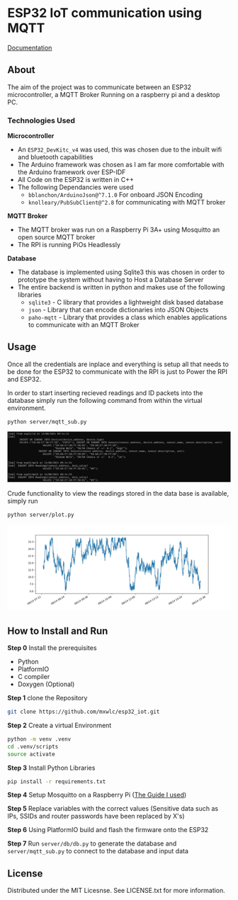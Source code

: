 # ESP32 IoT communication using MQTT
[Documentation](https://mxwlc.github.io/esp32_iot/)
## About
The aim of the project was to communicate between an ESP32 microcontroller, a MQTT Broker Running on a raspberry pi
 and a desktop PC.

### Technologies Used
**Microcontroller** 
 - An `ESP32_DevKitc_v4` was used, this was chosen due to the inbuilt wifi and bluetooth capabilities
 - The Arduino framework was chosen as I am far more comfortable with the Arduino framework over ESP-IDF
 - All Code on the ESP32 is written in C++
 - The following Dependancies were used
    - `bblanchon/ArduinoJson@^7.1.0` For onboard JSON Encoding
	- `knolleary/PubSubClient@^2.8` for communicating with MQTT broker

**MQTT Broker**
 - The MQTT broker was run on a Raspberry Pi 3A+ using Mosquitto an open source MQTT broker
 - The RPI is running PiOs Headlessly

**Database**
 - The database is implemented using Sqlite3 this was chosen in order to prototype the system without having to Host a Database Server
 - The entire backend is written in python and makes use of the following libraries
   - `sqlite3` - C library that provides a lightweight disk based database
   - `json` - Library that can encode dictionaries into JSON Objects
   - `paho-mqtt` - Library that provides a class which enables applications to communicate with an MQTT Broker

## Usage

Once all the credentials are inplace and everything is setup all that needs to be done for the ESP32 to communicate with the RPI is just to Power the RPI and ESP32.

In order to start inserting recieved readings and ID packets into the database simply run the following command from within the virtual environment.
```bash
python server/mqtt_sub.py
```
![Recieved](images/recieved.png)

Crude functionality to view the readings stored in the data base is available, simply run
```bash
python server/plot.py
```
![Plot](images/randomwalk_output.jpg)
## How to Install and Run
**Step 0** Install the prerequisites
- Python 
- PlatformIO
- C compiler
- Doxygen (Optional)
 
**Step 1** clone the Repository
```bash
git clone https://github.com/mxwlc/esp32_iot.git
```
**Step 2** Create a virtual Environment
```bash
python -m venv .venv
cd .venv/scripts
source activate
```
**Step 3**
Install Python Libraries
```bash
pip install -r requirements.txt
```
**Step 4**
Setup Mosquitto on a Raspberry Pi ([The Guide I used](https://randomnerdtutorials.com/how-to-install-mosquitto-broker-on-raspberry-pi/))

**Step 5** Replace variables with the correct values (Sensitive data such as IPs, SSIDs and router passwords have been replaced by X's)

**Step 6** Using PlatformIO build and flash the firmware onto the ESP32

**Step 7** Run `server/db/db.py` to generate the database and `server/mqtt_sub.py` to connect to the database and input data

## License
Distributed under the MIT Licesnse. See LICENSE.txt for more information.

